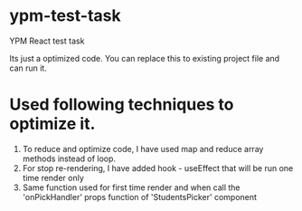 # ypm-test-task
YPM React test task


Its just a optimized code. You can replace this to existing project file and can run it.

# Used following techniques to optimize it.
1. To reduce and optimize code, I have used map and reduce array methods instead of loop.
2. For stop re-rendering, I have added hook - useEffect that will be run one time render only
3. Same function used for first time render and when call the 'onPickHandler' props function of 'StudentsPicker' component
